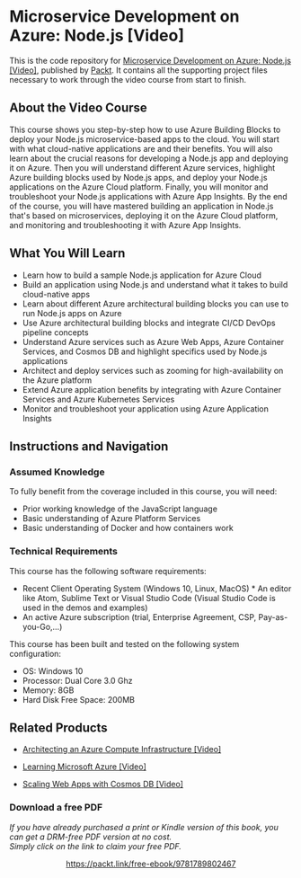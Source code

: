 # Microservice Development on Azure: Node.js [Video]
This is the code repository for [Microservice Development on Azure: Node.js [Video]](https://www.packtpub.com/application-development/microservice-development-azure-nodejs-video?utm_source=github&utm_medium=repository&utm_campaign=9781789802467), published by [Packt](https://www.packtpub.com/?utm_source=github). It contains all the supporting project files necessary to work through the video course from start to finish.
## About the Video Course
This course shows you step-by-step how to use Azure Building Blocks to deploy your Node.js microservice-based apps to the cloud.
You will start with what cloud-native applications are and their benefits. You will also learn about the crucial reasons for developing a Node.js app and deploying it on Azure. Then you will understand different Azure services, highlight Azure building blocks used by Node.js apps, and deploy your Node.js applications on the Azure Cloud platform. Finally, you will monitor and troubleshoot your Node.js applications with Azure App Insights.
By the end of the course, you will have mastered building an application in Node.js that's based on microservices, deploying it on the Azure Cloud platform, and monitoring and troubleshooting it with Azure App Insights.

<H2>What You Will Learn</H2>
<DIV class=book-info-will-learn-text>
<UL>
<LI>Learn how to build a sample Node.js application for Azure Cloud 
<LI>Build an application using Node.js and understand what it takes to build cloud-native apps 
<LI>Learn about different Azure architectural building blocks you can use to run Node.js apps on Azure 
<LI>Use Azure architectural building blocks and integrate CI/CD DevOps pipeline concepts 
<LI>Understand Azure services such as Azure Web Apps, Azure Container Services, and Cosmos DB and highlight specifics used by Node.js applications 
<LI>Architect and deploy services such as zooming for high-availability on the Azure platform 
<LI>Extend Azure application benefits by integrating with Azure Container Services and Azure Kubernetes Services 
<LI>Monitor and troubleshoot your application using Azure Application Insights </LI></UL></DIV>

## Instructions and Navigation
### Assumed Knowledge
To fully benefit from the coverage included in this course, you will need:
* Prior working knowledge of the JavaScript language
* Basic understanding of Azure Platform Services
* Basic understanding of Docker and how containers work
### Technical Requirements
This course has the following software requirements:
* Recent Client Operating System (Windows 10, Linux, MacOS) * An editor like Atom, Sublime Text or Visual Studio Code (Visual Studio Code is used in the demos and examples)
* An active Azure subscription (trial, Enterprise Agreement, CSP, Pay-as-you-Go,…)

This course has been built and tested on the following system configuration:
* OS: Windows 10
* Processor: Dual Core 3.0 Ghz
* Memory: 8GB
* Hard Disk Free Space: 200MB

## Related Products
* [Architecting an Azure Compute Infrastructure [Video]](https://www.packtpub.com/virtualization-and-cloud/architecting-azure-compute-infrastructure-video?utm_source=github&utm_medium=repository&utm_campaign=9781788392396)

* [Learning Microsoft Azure [Video]](https://www.packtpub.com/virtualization-and-cloud/learning-microsoft-azure-video?utm_source=github&utm_medium=repository&utm_campaign=9781787122208)

* [Scaling Web Apps with Cosmos DB [Video]](https://www.packtpub.com/virtualization-and-cloud/scaling-web-apps-cosmos-db-video?utm_source=github&utm_medium=repository&utm_campaign=9781789804782)

### Download a free PDF

 <i>If you have already purchased a print or Kindle version of this book, you can get a DRM-free PDF version at no cost.<br>Simply click on the link to claim your free PDF.</i>
<p align="center"> <a href="https://packt.link/free-ebook/9781789802467">https://packt.link/free-ebook/9781789802467 </a> </p>